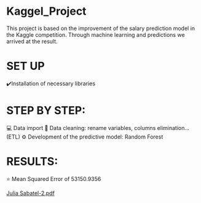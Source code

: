 # Kaggel_Project


This project is based on the improvement of the salary prediction model in the Kaggle competition. Through machine learning and predictions we arrived at the result.

# SET UP

✔️Installation of necessary libraries

# STEP BY STEP:

💻 Data import
🧹 Data cleaning: rename variables, columns elimination... (ETL)
⚙️ Development of the predictive model: Random Forest

# RESULTS:

⭐️ Mean Squared Error of 53150.9356

[Julia Sabatel-2.pdf](https://github.com/juliasabatel/Kaggel_Project/files/10155354/Julia.Sabatel-2.pdf)
